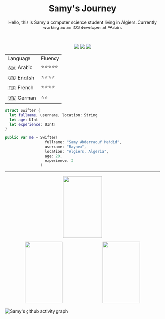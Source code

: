 <h1 align="center">
  <b>Samy's Journey</b>
</h1>

<p align="center"> Hello, this is Samy a computer science student living in Algiers. Currently working as an iOS developer at ®Arbin. </p>

<br>

<p>
<div align="center">
  <img src="https://img.shields.io/badge/-Swift-c58545?style=for-the-badge&logo=swift&logoColor=c58545&labelColor=282828">
  <img src="https://img.shields.io/badge/GIT-E44C30?style=for-the-badge&logo=git&logoColor=white">
  <img src="https://img.shields.io/badge/-Apple-98b982?style=for-the-badge&logo=apple&logoColor=98b982&labelColor=282828">
</div>
</p>
  <table width="100%" align="center">
  <tr>
    <td>Language</td>
    <td>Fluency</td>
  </tr>
  <tr>
    <td>🇸🇦 Arabic</td>
    <td>⭐️⭐️⭐️⭐️⭐️</td>
  </tr>
  <tr>
    <td>🇬🇧 English</td>
    <td>⭐️⭐️⭐️⭐️</td>
  </tr>
  <tr>
    <td>🇫🇷 French</td>
    <td>⭐️⭐️⭐️⭐️</td>
  </tr>
  <tr>
    <td>🇩🇪 German</td>
    <td>⭐️⭐️</td>
  </tr>
</table>

```swift
struct Swifter {
  let fullname, username, location: String
  let age: UInt
  let experience: UInt?
}

public var me = Swifter(
                  fullname: "Samy Abderraouf Mehdid",
                  username: "Raynex",
                  location: "Algiers, Algeria",
                  age: 20,
                  experience: 3
                )
```
<hr>
<p align="center">
  <img width="50%" height="200px" src="https://github-readme-streak-stats.herokuapp.com/?user=RMehdid&theme=tokyonight" />
</p>

<p align="center">
    <img width="49.5%" height = "200px" src="https://github-readme-stats.vercel.app/api/top-langs/?username=RMehdid&layout=compact&theme=tokyonight" />
    <img width="49.5%" height = "200px" src="https://awesome-github-stats.azurewebsites.net/user-stats/RMehdid?theme=tokyonight&show_icons=true&cardType=github" />
</p>

![Samy's github activity graph](https://github-readme-activity-graph.cyclic.app/graph?username=RMehdid&theme=tokyo-night)
